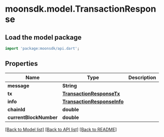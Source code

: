 # moonsdk.model.TransactionResponse

## Load the model package

```dart
import 'package:moonsdk/api.dart';
```

## Properties

| Name                   | Type                                                      | Description | Notes |
| ---------------------- | --------------------------------------------------------- | ----------- | ----- |
| **message**            | **String**                                                |             |       |
| **tx**                 | [**TransactionResponseTx**](transactionresponsetx.md)     |             |       |
| **info**               | [**TransactionResponseInfo**](transactionresponseinfo.md) |             |       |
| **chainId**            | **double**                                                |             |       |
| **currentBlockNumber** | **double**                                                |             |       |

[\[Back to Model list\]](./#documentation-for-models) [\[Back to API list\]](./#documentation-for-api-endpoints) [\[Back to README\]](./)
